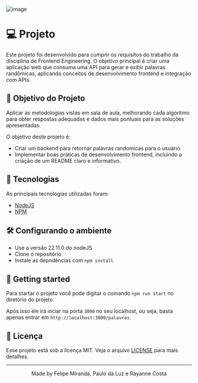 ![image](https://github.com/user-attachments/assets/68661bd4-5cd6-4493-b3eb-e311f6db7eba)

# 💻 Projeto
Este projeto foi desenvolvido para cumprir os requisitos do trabalho da disciplina de Frontend Engineering. O objetivo principal é criar uma aplicação web que consuma uma API para gerar e exibir palavras randômicas, aplicando conceitos de desenvolvimento frontend e integração com APIs.

## 🚧 Objetivo do Projeto
Aplicar as metodologias vistas em sala de aula, melhorando cada algoritmo para obter respostas adequadas e dados mais pontuais para as soluções apresentadas.

O objetivo deste projeto é:

* Criar um backend para retornar palavras randomicas para o usuário.
* Implementar boas práticas de desenvolvimento frontend, incluindo a criação de um README claro e informativo.


## 🧪 Tecnologias

As principais tecnologias utilizadas foram:
- [NodeJS](https://nodejs.org/en/)
- [NPM](https://www.npmjs.com)


## 🛠️ Configurando o ambiente

- Use a versão 22.11.0 do nodeJS
- Clone o repositório
- Instale as depndências com `npm install`


## 🚀 Getting started

Para startar o projeto você pode digitar o comando `npm run start` no diretório do projeto.

Após isso ele irá inciar na porta `3000` no seu localhost, ou seja, basta apenas entrar em `http://localhost:3000/palavras`.


## 📜 Licença
Esse projeto está sob a licença MIT. Veja o arquivo [LICENSE](https://github.com/RayanneAndrade/random-word-api/blob/main/LICENSE) para mais detalhes.

---

<p align="center">Made by Felipe Miranda, Paulo da Luz e Rayanne Costa</p>
